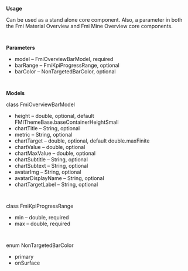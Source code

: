 **Usage**

Can be used as a stand alone core component. Also, a parameter in both the Fmi Material Overview and Fmi Mine Overview core components.

` `

**Parameters**

* model – FmiOverviewBarModel, required
* barRange – FmiKpiProgressRange, optional
* barColor – NonTargetedBarColor, optional

` `

**Models**

class FmiOverviewBarModel
* height – double, optional, default FMIThemeBase.baseContainerHeightSmall
* chartTitle – String, optional
* metric – String, optional
* chartTarget – double, optional, default double.maxFinite
* chartValue – double, optional
* chartMaxValue – double, optional
* chartSubtitle – String, optional
* chartSubtext – String, optional
* avatarImg – String, optional
* avatarDisplayName – String, optional
* chartTargetLabel – String, optional

` `

class FmiKpiProgressRange
* min – double, required
* max – double, required

` `

enum NonTargetedBarColor
* primary
* onSurface

` `